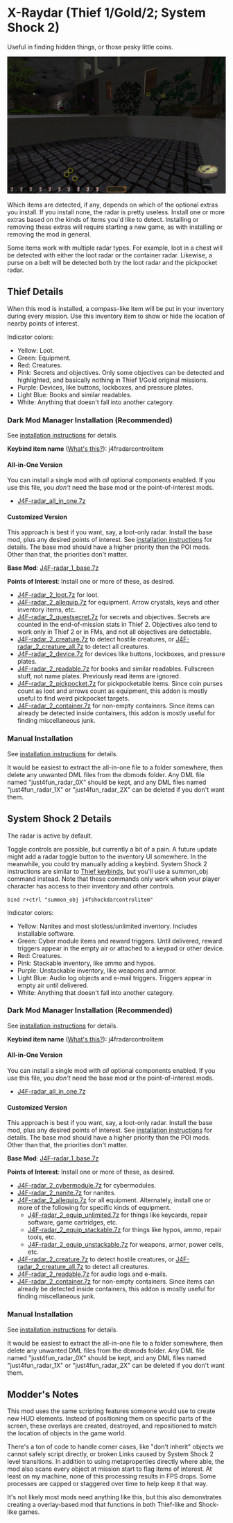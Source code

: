 # X-Raydar (Thief 1/Gold/2; System Shock 2)

Useful in finding hidden things, or those pesky little coins.

![Rings of various colors and sizes. Three rings encircle loose coins in a fountain.](img/Radar.jpg)

Which items are detected, if any, depends on which of the optional extras you install. If you install none, the radar is pretty useless. Install one or more extras based on the kinds of items you'd like to detect. Installing or removing these extras will require starting a new game, as with installing or removing the mod in general.

Some items work with multiple radar types. For example, loot in a chest will be detected with either the loot radar or the container radar. Likewise, a purse on a belt will be detected both by the loot radar and the pickpocket radar.

## Thief Details

When this mod is installed, a compass-like item will be put in your inventory during every mission. Use this inventory item to show or hide the location of nearby points of interest.

Indicator colors:
* Yellow: Loot.
* Green: Equipment.
* Red: Creatures.
* Pink: Secrets and objectives. Only some objectives can be detected and highlighted, and basically nothing in Thief 1/Gold original missions.
* Purple: Devices, like buttons, lockboxes, and pressure plates.
* Light Blue: Books and similar readables.
* White: Anything that doesn't fall into another category.

### Dark Mod Manager Installation (Recommended)

See [installation instructions](Installation%20and%20Removal.md) for details.

**Keybind item name** ([What's this?](Keybinds.md)): j4fradarcontrolitem

#### All-in-One Version

You can install a single mod with *all* optional components enabled. If you use this file, you *don't* need the base mod or the point-of-interest mods.

* [J4F-radar_all_in_one.7z](https://github.com/saracoth/newdark-mods/releases/download/2.7/J4F-radar_all_in_one.7z)

#### Customized Version

This approach is best if you want, say, a loot-only radar. Install the base mod, plus any desired points of interest. See [installation instructions](Installation%20and%20Removal.md) for details. The base mod should have a higher priority than the POI mods. Other than that, the priorities don't matter.

**Base Mod**: [J4F-radar_1_base.7z](https://github.com/saracoth/newdark-mods/releases/download/2.7/J4F-radar_1_base.7z)

**Points of Interest**: Install one or more of these, as desired.
* [J4F-radar_2_loot.7z](https://github.com/saracoth/newdark-mods/releases/download/2.7/J4F-radar_2_loot.7z) for loot.
* [J4F-radar_2_allequip.7z](https://github.com/saracoth/newdark-mods/releases/download/2.7/J4F-radar_2_allequip.7z) for equipment. Arrow crystals, keys and other inventory items, etc.
* [J4F-radar_2_questsecret.7z](https://github.com/saracoth/newdark-mods/releases/download/2.7/J4F-radar_2_questsecret.7z) for secrets and objectives. Secrets are counted in the end-of-mission stats in Thief 2. Objectives also tend to work only in Thief 2 or in FMs, and not all objectives are detectable.
* [J4F-radar_2_creature.7z](https://github.com/saracoth/newdark-mods/releases/download/2.7/J4F-radar_2_creature.7z) to detect hostile creatures, or [J4F-radar_2_creature_all.7z](https://github.com/saracoth/newdark-mods/releases/download/2.7/J4F-radar_2_creature_all.7z) to detect all creatures.
* [J4F-radar_2_device.7z](https://github.com/saracoth/newdark-mods/releases/download/2.7/J4F-radar_2_device.7z) for devices like buttons, lockboxes, and pressure plates.
* [J4F-radar_2_readable.7z](https://github.com/saracoth/newdark-mods/releases/download/2.7/J4F-radar_2_readable.7z) for books and similar readables. Fullscreen stuff, not name plates. Previously read items are ignored.
* [J4F-radar_2_pickpocket.7z](https://github.com/saracoth/newdark-mods/releases/download/2.7/J4F-radar_2_pickpocket.7z) for pickpocketable items. Since coin purses count as loot and arrows count as equipment, this addon is mostly useful to find weird pickpocket targets.
* [J4F-radar_2_container.7z](https://github.com/saracoth/newdark-mods/releases/download/2.7/J4F-radar_2_container.7z) for non-empty containers. Since items can already be detected inside containers, this addon is mostly useful for finding miscellaneous junk.

### Manual Installation

See [installation instructions](Installation%20and%20Removal.md) for details.

It would be easiest to extract the all-in-one file to a folder somewhere, then delete any unwanted DML files from the dbmods folder. Any DML file named "just4fun_radar_0X" should be kept, and any DML files named "just4fun_radar_1X" or "just4fun_radar_2X" can be deleted if you don't want them.

## System Shock 2 Details

The radar is active by default.

Toggle controls are possible, but currently a bit of a pain. A future update might add a radar toggle button to the inventory UI somewhere. In the meanwhile, you could try manually adding a keybind. System Shock 2 instructions are similar to [Thief keybinds](Keybinds.md), but you'll use a summon_obj command instead. Note that these commands only work when your player character has access to their inventory and other controls.

```
bind r+ctrl "summon_obj j4fshockdarcontrolitem"
```

Indicator colors:
* Yellow: Nanites and most slotless/unlimited inventory. Includes installable software.
* Green: Cyber module items and reward triggers. Until delivered, reward triggers appear in the empty air or attached to a keypad or other device.
* Red: Creatures.
* Pink: Stackable inventory, like ammo and hypos.
* Purple: Unstackable inventory, like weapons and armor.
* Light Blue: Audio log objects and e-mail triggers. Triggers appear in empty air until delivered.
* White: Anything that doesn't fall into another category.

### Dark Mod Manager Installation (Recommended)

See [installation instructions](Installation%20and%20Removal.md) for details.

**Keybind item name** ([What's this?](Keybinds.md)): j4fradarcontrolitem

#### All-in-One Version

You can install a single mod with *all* optional components enabled. If you use this file, you *don't* need the base mod or the point-of-interest mods.

* [J4F-radar_all_in_one.7z](https://github.com/saracoth/newdark-mods/releases/download/2.8/J4F-radar_all_in_one.7z)

#### Customized Version

This approach is best if you want, say, a loot-only radar. Install the base mod, plus any desired points of interest. See [installation instructions](Installation%20and%20Removal.md) for details. The base mod should have a higher priority than the POI mods. Other than that, the priorities don't matter.

**Base Mod**: [J4F-radar_1_base.7z](https://github.com/saracoth/newdark-mods/releases/download/2.8/J4F-radar_1_base.7z)

**Points of Interest**: Install one or more of these, as desired.
* [J4F-radar_2_cybermodule.7z](https://github.com/saracoth/newdark-mods/releases/download/2.7/J4F-radar_2_cybermodule.7z) for cybermodules.
* [J4F-radar_2_nanite.7z](https://github.com/saracoth/newdark-mods/releases/download/2.7/J4F-radar_2_nanite.7z) for nanites.
* [J4F-radar_2_allequip.7z](https://github.com/saracoth/newdark-mods/releases/download/2.7/J4F-radar_2_allequip.7z) for all equipment. Alternately, install one or more of the following for specific kinds of equipment.
	* [J4F-radar_2_equip_unlimited.7z](https://github.com/saracoth/newdark-mods/releases/download/2.7/J4F-radar_2_equip_unlimited.7z) for things like keycards, repair software, game cartridges, etc.
	* [J4F-radar_2_equip_stackable.7z](https://github.com/saracoth/newdark-mods/releases/download/2.7/J4F-radar_2_equip_stackable.7z) for things like hypos, ammo, repair tools, etc.
	* [J4F-radar_2_equip_unstackable.7z](https://github.com/saracoth/newdark-mods/releases/download/2.7/J4F-radar_2_equip_unstackable.7z) for weapons, armor, power cells, etc.
* [J4F-radar_2_creature.7z](https://github.com/saracoth/newdark-mods/releases/download/2.7/J4F-radar_2_creature.7z) to detect hostile creatures, or [J4F-radar_2_creature_all.7z](https://github.com/saracoth/newdark-mods/releases/download/2.7/J4F-radar_2_creature_all.7z) to detect all creatures.
* [J4F-radar_2_readable.7z](https://github.com/saracoth/newdark-mods/releases/download/2.7/J4F-radar_2_readable.7z) for audio logs and e-mails.
* [J4F-radar_2_container.7z](https://github.com/saracoth/newdark-mods/releases/download/2.7/J4F-radar_2_container.7z) for non-empty containers. Since items can already be detected inside containers, this addon is mostly useful for finding miscellaneous junk.

### Manual Installation

See [installation instructions](Installation%20and%20Removal.md) for details.

It would be easiest to extract the all-in-one file to a folder somewhere, then delete any unwanted DML files from the dbmods folder. Any DML file named "just4fun_radar_0X" should be kept, and any DML files named "just4fun_radar_1X" or "just4fun_radar_2X" can be deleted if you don't want them.

## Modder's Notes

This mod uses the same scripting features someone would use to create new HUD elements. Instead of positioning them on specific parts of the screen, these overlays are created, destroyed, and repositioned to match the location of objects in the game world.

There's a ton of code to handle corner cases, like "don't inherit" objects we cannot safely script directly, or broken Links caused by System Shock 2 level transitions. In addition to using metaproperties directly where able, the mod also scans every object at mission start to flag items of interest. At least on my machine, none of this processing results in FPS drops. Some processes are capped or staggered over time to help keep it that way.

It's not likely most mods need anything like this, but this also demonstrates creating a overlay-based mod that functions in both Thief-like and Shock-like games.